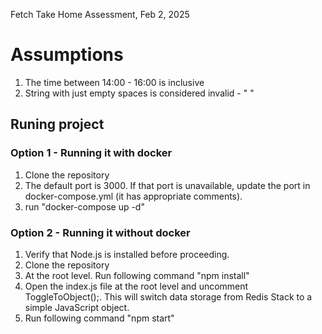 Fetch Take Home Assessment, Feb 2, 2025

# Assumptions
1. The time between 14:00 - 16:00 is inclusive
2. String with just empty spaces is considered invalid - " " 

## Runing project
### Option 1 - Running it with docker
1. Clone the repository
2. The default port is 3000. If that port is unavailable, update the port in docker-compose.yml (it has appropriate comments).
3. run "docker-compose up -d"

### Option 2 - Running it without docker
1. Verify that Node.js is installed before proceeding.
2. Clone the repository
3. At the root level. Run following command "npm install"
4. Open the index.js file at the root level and uncomment ToggleToObject();. This will switch data storage from Redis Stack to a simple JavaScript object.
5. Run following command "npm start"
